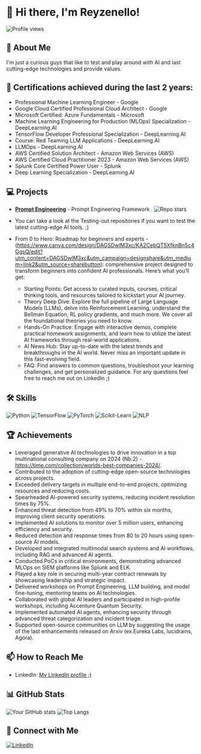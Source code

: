# 👋 Hi there, I'm Reyzenello!

![Profile views](https://komarev.com/ghpvc/?username=Reyzenello)

## 🚀 About Me
I'm just a curious guys that like to test and play around with AI and last cutting-edge technologies and provide values. 

## 🏅 Certifications achieved during the last 2 years:
- Professional Machine Learning Engineer - Google
-  Google Cloud Certified Professional Cloud Architect - Google
-  Microsoft Certified: Azure Fundamentals - Microsoft
-  Machine Learning Engineering for Production (MLOps) Specialization - DeepLearning.AI
-  TensorFlow Developer Professional Specialization - DeepLearning.AI
-  Course: Red Teaming LLM Applications - DeepLearning.AI
-  LLMOps - DeepLearning.AI
-  AWS Certified Solution Architect - Amazon Web Services (AWS)
-  AWS Certified Cloud Practitioner 2023 - Amazon Web Services (AWS)
-  Splunk Core Certified Power User - Splunk
-  Deep Learning Specialization - DeepLearning.AI



## 💻 Projects
- [**Prompt Engineering**](https://github.com/Reyzenello/PromptEngineering) - Prompt Engineering Framework . ![Repo stars](https://img.shields.io/github/stars/Reyzenello/PromptEngineering)
- You can take a look at the Testing-out repositories if you want to test the latest cutting-edge AI tools. ;) 
- From 0 to Hero: Roadmap for beginners and experts - (https://www.canva.com/design/DAGSDwlM3xc/KA2CebQT5XfknBn5c4GgsQ/edit?utm_content=DAGSDwlM3xc&utm_campaign=designshare&utm_medium=link2&utm_source=sharebutton):
comprehensive project designed to transform beginners into confident AI professionals. Here’s what you’ll get:

  - Starting Points: Get access to curated inputs, courses, critical thinking tools, and resources tailored to kickstart your AI journey.
  - Theory Deep Dive: Explore the full pipeline of Large Language Models (LLMs), delve into Reinforcement Learning, understand the Bellman Equation, RL policy gradients, and much more. We cover all the foundational theories you need to know.
  - Hands-On Practice: Engage with interactive demos, complete practical homework assignments, and learn how to utilize the latest AI frameworks through real-world applications.
  - AI News Hub: Stay up-to-date with the latest trends and breakthroughs in the AI world. Never miss an important update in this fast-evolving field.
  - FAQ: Find answers to common questions, troubleshoot your learning challenges, and get personalized guidance. For any questions feel free to reach me out on LinkedIn ;)


 
## 🛠️ Skills
![Python](https://img.shields.io/badge/Python-3776AB?logo=python&logoColor=white)
![TensorFlow](https://img.shields.io/badge/TensorFlow-FF6F00?logo=tensorflow&logoColor=white)
![PyTorch](https://img.shields.io/badge/PyTorch-EE4C2C?logo=pytorch&logoColor=white)
![Scikit-Learn](https://img.shields.io/badge/Scikit--Learn-F7931E?logo=scikit-learn&logoColor=white)
![NLP](https://img.shields.io/badge/NLP-CC342D?logo=nlp&logoColor=white)

## 🏆 Achievements
- Leveraged generative AI technologies to drive innovation in a top multinational consulting company on 2024 (Nb.2) - https://time.com/collection/worlds-best-companies-2024/.
- Contributed to the adoption of cutting-edge open-source technologies across projects.
- Exceeded delivery targets in multiple end-to-end projects, optimizing resources and reducing costs.
- Spearheaded AI-powered security systems, reducing incident resolution times by 75%.
- Enhanced threat detection from 49% to 70% within six months, improving client security operations.
- Implemented AI solutions to monitor over 5 million users, enhancing efficiency and security.
- Reduced detection and response times from 80 to 20 hours using open-source AI models.
- Developed and integrated multimodal search systems and AI workflows, including RAG and advanced AI agents.
- Conducted PoCs in critical environments, demonstrating advanced MLOps on SIEM platforms like Splunk and ELK.
- Played a key role in securing multi-year contract renewals by showcasing leadership and strategic impact.
- Delivered workshops on Prompt Engineering, LLM building, and model fine-tuning, mentoring teams on AI technologies.
- Collaborated with global AI leaders and participated in high-profile workshops, including Accenture Quantum Security.
- Implemented automated AI agents, enhancing security through advanced threat categorization and incident triage.
- Supported open-source communities on LLM by suggesting the usage of the last enhancements released on Arxiv (ex.Eureka Labs, lucidrains, Agora).


## 📫 How to Reach Me
- LinkedIn: [My LinkedIn profile ;)](https://www.linkedin.com/in/riccardo-bruzzese/)

## 📊 GitHub Stats
![Your GitHub stats](https://github-readme-stats.vercel.app/api?username=Reyzenello&show_icons=true&theme=radical)
![Top Langs](https://github-readme-stats.vercel.app/api/top-langs/?username=Reyzenello&layout=compact&theme=radical)

## 🔗 Connect with Me
[![LinkedIn](https://img.shields.io/badge/LinkedIn-0A66C2?logo=linkedin&logoColor=white)](https://www.linkedin.com/in/riccardo-bruzzese/)
